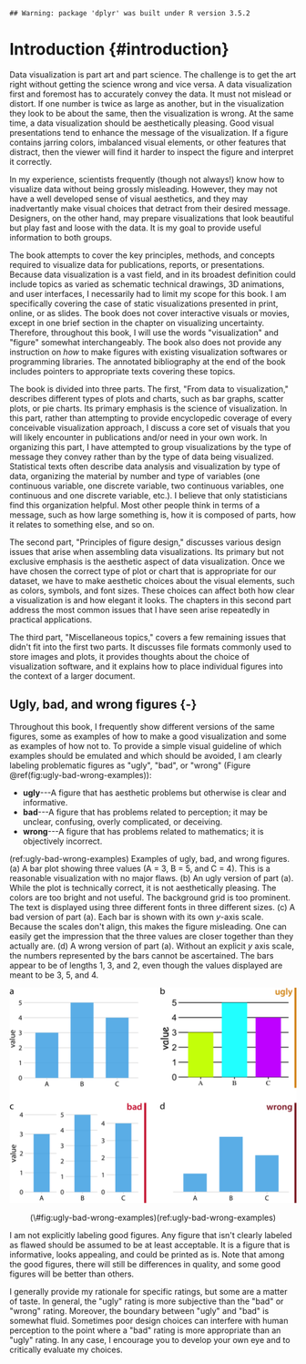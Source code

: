 
```
## Warning: package 'dplyr' was built under R version 3.5.2
```


# Introduction {#introduction}

Data visualization is part art and part science. The challenge is to get the art right without getting the science wrong and vice versa. A data visualization first and foremost has to accurately convey the data. It must not mislead or distort. If one number is twice as large as another, but in the visualization they look to be about the same, then the visualization is wrong. At the same time, a data visualization should be aesthetically pleasing. Good visual presentations tend to enhance the message of the visualization. If a figure contains jarring colors, imbalanced visual elements, or other features that distract, then the viewer will find it harder to inspect the figure and interpret it correctly.

In my experience, scientists frequently (though not always!) know how to visualize data without being grossly misleading. However, they may not have a well developed sense of visual aesthetics, and they may inadvertantly make visual choices that detract from their desired message. Designers, on the other hand, may prepare visualizations that look beautiful but play fast and loose with the data. It is my goal to provide useful information to both groups. 

The book attempts to cover the key principles, methods, and concepts required to visualize data for publications, reports, or presentations. Because data visualization is a vast field, and in its broadest definition could include topics as varied as schematic technical drawings, 3D animations, and user interfaces, I necessarily had to limit my scope for this book. I am specifically covering the case of static visualizations presented in print, online, or as slides. The book does not cover interactive visuals or movies, except in one brief section in the chapter on visualizing uncertainty. Therefore, throughout this book, I will use the words "visualization" and "figure" somewhat interchangeably. The book also does not provide any instruction on *how* to make figures with existing visualization softwares or programming libraries. The annotated bibliography at the end of the book includes pointers to appropriate texts covering these topics.

The book is divided into three parts. The first, "From data to visualization," describes different types of plots and charts, such as bar graphs, scatter plots, or pie charts. Its primary emphasis is the science of visualization. In this part, rather than attempting to provide encyclopedic coverage of every conceivable visualization approach, I discuss a core set of visuals that you will likely encounter in publications and/or need in your own work. In organizing this part, I have attempted to group visualizations by the type of message they convey rather than by the type of data being visualized. Statistical texts often describe data analysis and visualization by type of data, organizing the material by number and type of variables (one continuous variable, one discrete variable, two continuous variables, one continuous and one discrete variable, etc.). I believe that only statisticians find this organization helpful. Most other people think in terms of a message, such as how large something is, how it is composed of parts, how it relates to something else, and so on.

The second part, "Principles of figure design," discusses various design issues that arise when assembling data visualizations. Its primary but not exclusive emphasis is the aesthetic aspect of data visualization. Once we have chosen the correct type of plot or chart that is appropriate for our dataset, we have to make aesthetic choices about the visual elements, such as colors, symbols, and font sizes. These choices can affect both how clear a visualization is and how elegant it looks. The chapters in this second part address the most common issues that I have seen arise repeatedly in practical applications.

The third part, "Miscellaneous topics," covers a few remaining issues that didn't fit into the first two parts. It discusses file formats commonly used to store images and plots, it provides thoughts about the choice of visualization software, and it explains how to place individual figures into the context of a larger document.

## Ugly, bad, and wrong figures {-}

Throughout this book, I frequently show different versions of the same figures, some as examples of how to make a good visualization and some as examples of how not to. To provide a simple visual guideline of which examples should be emulated and which should be avoided, I am clearly labeling problematic figures as "ugly", "bad", or "wrong" (Figure \@ref(fig:ugly-bad-wrong-examples)):

- **ugly**---A figure that has aesthetic problems but otherwise is clear and informative.
- **bad**---A figure that has problems related to perception; it may be unclear, confusing, overly complicated, or deceiving.
- **wrong**---A figure that has problems related to mathematics; it is objectively incorrect.


(ref:ugly-bad-wrong-examples) Examples of ugly, bad, and wrong figures. (a) A bar plot showing three values (A = 3, B = 5, and C = 4). This is a reasonable visualization with no major flaws. (b) An ugly version of part (a). While the plot is technically correct, it is not aesthetically pleasing. The colors are too bright and not useful. The background grid is too prominent. The text is displayed using three different fonts in three different sizes. (c) A bad version of part (a). Each bar is shown with its own *y*-axis scale. Because the scales don't align, this makes the figure misleading. One can easily get the impression that the three values are closer together than they actually are. (d) A wrong version of part (a). Without an explicit *y* axis scale, the numbers represented by the bars cannot be ascertained. The bars appear to be of lengths 1, 3, and 2, even though the values displayed are meant to be 3, 5, and 4.


<div class="figure" style="text-align: center">
<img src="introduction_files/figure-html/ugly-bad-wrong-examples-1.png" alt="(ref:ugly-bad-wrong-examples)" width="630" />
<p class="caption">(\#fig:ugly-bad-wrong-examples)(ref:ugly-bad-wrong-examples)</p>
</div>

I am not explicitly labeling good figures. Any figure that isn't clearly labeled as flawed  should be assumed to be at least acceptable. It is a figure that is informative, looks appealing, and could be printed as is. Note that among the good figures, there will still be differences in quality, and some good figures will be better than others.

I generally provide my rationale for specific ratings, but some are a matter of taste. In general, the "ugly" rating is more subjective than the "bad" or "wrong" rating. Moreover, the boundary between "ugly" and "bad" is somewhat fluid. Sometimes poor design choices can interfere with human perception to the point where a "bad" rating is more appropriate than an "ugly" rating. In any case, I encourage you to develop your own eye and to critically evaluate my choices.

